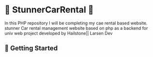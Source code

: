 
# :ocean: StunnerCarRental :ocean:

In this PHP repository I will be completing my cae rental based website. 
stunner Car rental management website based on php as a backend for univ
web project developed by Hailstone|| Larsen Dev

## :running: Getting Started

